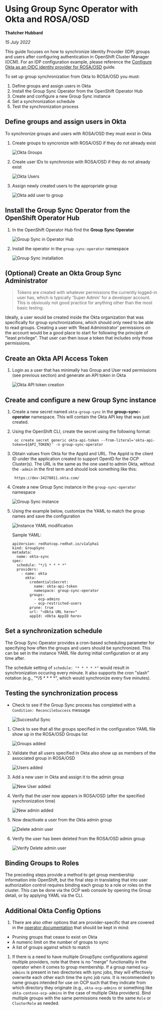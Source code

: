 # Using Group Sync Operator with Okta and ROSA/OSD #

**Thatcher Hubbard**

*15 July 2022*

This guide focuses on how to synchronize Identity Provider (IDP) groups and users after configuring authentication in OpenShift Cluster Manager (OCM). For an IDP configuration example, please reference the [Configure Okta as an OIDC identity provider for ROSA/OSD](https://mobb.ninja/docs/idp/okta/) guide.

To set up group synchronization from Okta to ROSA/OSD you must:

1. Define groups and assign users in Okta
1. Install the Group Sync Operator from the OpenShift Operator Hub
1. Create and configure a new Group Sync instance
1. Set a synchronization schedule
1. Test the synchronization process

## Define groups and assign users in Okta ##

To synchronize groups and users with ROSA/OSD they must exist in Okta

1. Create groups to syncronize with ROSA/OSD if they do not already exist

    ![Okta Groups](./images/okta-grp.png)

1. Create user IDs to synchronize with ROSA/OSD if they do not already exist 
    
    ![Okta Users](./images/okta-usr.png)

1. Assign newly created users to the appropriate group  
    
    ![Okta add user to group](./images/okta-assign.png)

## Install the Group Sync Operator from the OpenShift Operator Hub ##

1. In the OpenShift Operator Hub find the **Group Sync Operator**

    ![Group Sync in Operator Hub](./images/grp-sync-opr-hub.png)

1. Install the operator in the `group-sync-operator` namespace

    ![Group Sync installation](./images/grp-sync-opr-inst.png)

## (Optional) Create an Okta Group Sync Administrator

> Tokens are created with whatever permissions the currently logged-in user has, which is typically 'Super Admin' for a developer account. This is obviously not good practice for anything other than the most basic testing.

Ideally, a user would be created inside the Okta organization that was specifically for group synchronizations, which should only need to be able to read groups. Creating a user with 'Read Administrator' permissions on the account would be a good place to start for following the principle of "least privilege". That user can then issue a token that includes only those permissions.

## Create an Okta API Access Token

1. Login as a user that has minimally has Group and User read permissions (see previous section) and generate an API token in Okta

    ![Okta API token creation](./images/okta-api-token.png)

## Create and configure a new Group Sync instance ##

1. Create a new secret named `okta-group-sync` in the **group-sync-operator** namespace. This will contain the Okta API key that was just created.

1. Using the OpenShift CLI, create the secret using the following format:

        oc create secret generic okta-api-token --from-literal='okta-api-token=${API_TOKEN}' -n group-sync-operator

1. Obtain values from Okta for the AppId and URL. The AppId is the client ID under the application created to support OpenID for the OCP Cluster(s). The URL is the same as the one used to admin Okta, without the `-admin` in the first term and should look something like this:

        https://dev-34278011.okta.com/
    
1. Create a new Group Sync instance in the `group-sync-operator` namespace

    ![Group Sync instance](./images/grp-sync-instance.png)

1. Using the example below, customize the YAML to match the group names and save the configuration

    ![Instance YAML modification](./images/grp-sync-yaml.png)

    Sample YAML:
    ```
    apiVersion: redhatcop.redhat.io/v1alpha1
    kind: GroupSync
    metadata:
      name: okta-sync
    spec:
      schedule: "*/1 * * * *"
      providers:
        - name: okta
          okta:
            credentialsSecret:
              name: okta-api-token
              namespace: group-sync-operator
            groups:
              - ocp-admins
              - ocp-restricted-users
            prune: true
            url: "<Okta URL here>"
            appId: <Okta AppID here>
    ```

## Set a synchronization schedule ##

The Group Sync Operator provides a cron-based scheduling parameter for specifying how often the groups and users should be synchronized. This can be set in the instance YAML file during initial configuration or at any time after.

The schedule setting of `schedule: "* * * * *"` would result in synchronization occuring every minute. It also supports the cron "slash" notation (e.g., "*/5 * * * *", which would synchronize every five minutes).

## Testing the synchronization process ##

- Check to see if the Group Sync process has completed with a `Condition: ReconcileSuccess` message

    ![Successful Sync](./images/grp-sync-success.png)

1. Check to see that all the groups specified in the configuration YAML file show up in the ROSA/OSD Groups list

    ![Groups added](./images/grp-sync-success-grp.png)

1. Validate that all users specified in Okta also show up as members of the associated group in ROSA/OSD

    ![Users added](./images/grp-sync-success-usr.png)

1. Add a new user in Okta and assign it to the admin group

    ![New User added](./images/grp-sync-new-usr.png)

1. Verify that the user now appears in ROSA/OSD (after the specified synchronization time)

    ![New admin added](./images/grp-sync-new-admin.png)

1. Now deactivate a user from the Okta admin group

    ![Delete admin user](./images/grp-sync-deactivate-admin.png)

1. Verify the user has been deleted from the ROSA/OSD admin group

    ![Verify Delete admin user](./images/grp-sync-verify-del-admin.png)

## Binding Groups to Roles

The preceding steps provide a method to get group membership information into OpenShift, but the final step in translating that into user authorization control requires binding each group to a role or roles on the cluster. This can be done via the OCP web console by opening the Group detail, or by applying YAML via the CLI. 

## Additional Okta Config Options

1. There are also other options that are provider-specific that are covered in the [operator documentation](https://github.com/redhat-cop/group-sync-operator#okta) that should be kept in mind:

- Pruning groups that cease to exist on Okta
- A numeric limit on the number of groups to sync
- A list of groups against which to match

1. If there is a need to have multiple GroupSync configurations against multiple providers, note that there is no "merge" functionality in the operator when it comes to group membership. If a group named `ocp-admins` is present in two directories with sync jobs, they will effectively overwrite each other each time the sync job runs. It is recommended to name groups intended for use on OCP such that they indicate from which directory they originate (e.g., `okta-ocp-admins` or something like `okta-contoso-ocp-admins` in the case of multiple Okta providers). Bind multiple groups with the same permissions needs to the same `Role` or `ClusterRole` as needed.